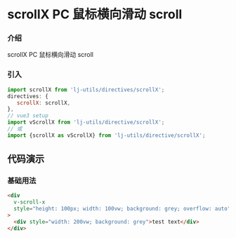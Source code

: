 # scrollX PC 鼠标横向滑动 scroll

### 介绍

scrollX PC 鼠标横向滑动 scroll

### 引入

```js
import scrollX from 'lj-utils/directives/scrollX';
directives: {
   scrollX: scrollX,
},
// vue3 setup
import vScrollX from 'lj-utils/directive/scrollX';
// 或
import {scrollX as vScrollX} from 'lj-utils/directive/scrollX';
```

## 代码演示

### 基础用法

```html
<div
  v-scroll-x
  style="height: 100px; width: 100vw; background: grey; overflow: auto"
>
  <div style="width: 200vw; background: grey">test text</div>
</div>
```
